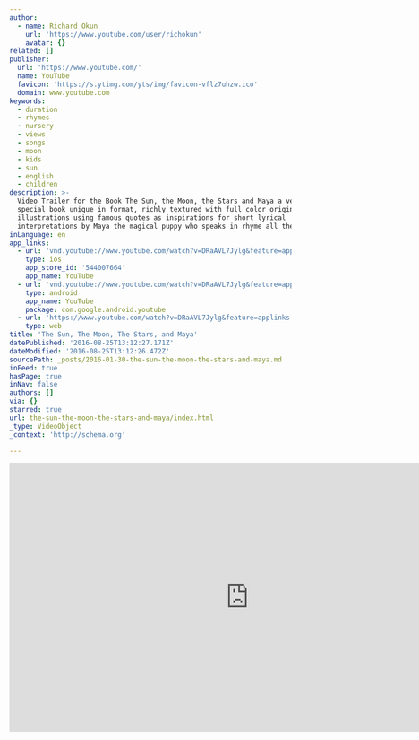 ```yaml
---
author:
  - name: Richard Okun
    url: 'https://www.youtube.com/user/richokun'
    avatar: {}
related: []
publisher:
  url: 'https://www.youtube.com/'
  name: YouTube
  favicon: 'https://s.ytimg.com/yts/img/favicon-vflz7uhzw.ico'
  domain: www.youtube.com
keywords:
  - duration
  - rhymes
  - nursery
  - views
  - songs
  - moon
  - kids
  - sun
  - english
  - children
description: >-
  Video Trailer for the Book The Sun, the Moon, the Stars and Maya a very
  special book unique in format, richly textured with full color original
  illustrations using famous quotes as inspirations for short lyrical
  interpretations by Maya the magical puppy who speaks in rhyme all the time.
inLanguage: en
app_links:
  - url: 'vnd.youtube://www.youtube.com/watch?v=DRaAVL7Jylg&feature=applinks'
    type: ios
    app_store_id: '544007664'
    app_name: YouTube
  - url: 'vnd.youtube://www.youtube.com/watch?v=DRaAVL7Jylg&feature=applinks'
    type: android
    app_name: YouTube
    package: com.google.android.youtube
  - url: 'https://www.youtube.com/watch?v=DRaAVL7Jylg&feature=applinks'
    type: web
title: 'The Sun, The Moon, The Stars, and Maya'
datePublished: '2016-08-25T13:12:27.171Z'
dateModified: '2016-08-25T13:12:26.472Z'
sourcePath: _posts/2016-01-30-the-sun-the-moon-the-stars-and-maya.md
inFeed: true
hasPage: true
inNav: false
authors: []
via: {}
starred: true
url: the-sun-the-moon-the-stars-and-maya/index.html
_type: VideoObject
_context: 'http://schema.org'

---
```

<iframe src="https://cdn.embedly.com/widgets/media.html?src=https%3A%2F%2Fwww.youtube.com%2Fembed%2FDRaAVL7Jylg%3Ffeature%3Doembed&amp;url=https%3A%2F%2Fwww.youtube.com%2Fwatch%3Fv%3DDRaAVL7Jylg&amp;image=https%3A%2F%2Fi.ytimg.com%2Fvi%2FDRaAVL7Jylg%2Fhqdefault.jpg&amp;key=b7d04c9b404c499eba89ee7072e1c4f7&amp;type=text%2Fhtml&amp;schema=youtube" width="854" height="480" scrolling="no" frameborder="0" allowfullscreen="allowfullscreen" style=""></iframe>